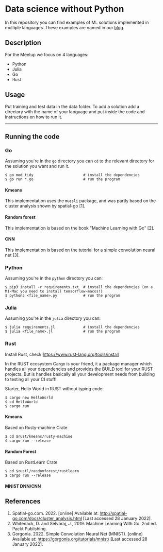 # Data science without Python

In this repository you can find examples of ML solutions implemented in multiple languages. These examples are named in our [blog](https://tech.ilionx.com/data-science-without-python-is-it-possible/).
## Description
For the Meetup we focus on 4 languages:
- Python
- Julia
- Go
- Rust

## Usage
Put training and test data in the data folder. To add a solution add a directory with the name of your language and put inside the code and instructions on how to run it.
***
## Running the code

### Go
Assuming you're in the `go` directory you can `cd` to the relevant directory for the solution you want and run it.
```shell
$ go mod tidy                       # install the dependencies
$ go run *.go                       # run the program
```
#### Kmeans
This implementation uses the `muesli` package, and was partly based on the cluster analysis shown by spatial-go [1].

#### Random forest
This implementation is based on the book "Machine Learning with Go" [2].

#### CNN
This implementation is based on the tutorial for a simple convolution neural net [3].

### Python
Assuming you're in the `python` directory you can:
```shell
$ pip3 install -r requirements.txt  # install the dependencies (on a M1-Mac you need to install tensorflow-macos!)
$ python3 <file_name>.py            # run the program
```

### Julia
Assuming you're in the `julia` directory you can:
```shell
$ julia requirements.jl             # install the dependencies
$ julia <file_name>.jl              # run the program
```

###  Rust
Install Rust, check https://www.rust-lang.org/tools/install

In the RUST ecosystem Cargo is your friend, it a package manager which handles all your dependencies and provides 
the BUILD tool for your RUST projects. But is handles basically all your development needs from building to testing all
your CI stuff! 

Starter, Hello World in RUST without typing code:

    $ cargo new HelloWorld
    $ cd HelloWorld
    $ cargo run

#### Kmeans
Based on Rusty-machine Crate

    $ cd $rust/kmeans/rusty-machine
    $ cargo run --release

#### Random Forest
Based on RustLearn Crate

    $ cd $rustl/randomforest/rustlearn
    $ cargo run --release

#### MNIST DNN/CNN

## References
1. Spatial-go.com. 2022. [online] Available at: <http://spatial-go.com/docs/cluster_analysis.html> [Last accessed 28 January 2022].
1. Whitenack, D. and Selvaraj, J., 2019. Machine Learning With Go. 2nd ed. Packt Publishing.
1. Gorgonia. 2022. Simple Convolution Neural Net (MNIST). [online] Available at: <https://gorgonia.org/tutorials/mnist/> [Last accessed 28 January 2022].